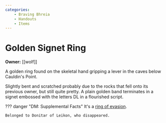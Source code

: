 ```yaml
---
categories:
    - Braving Bhreia
    - Handouts
    - Items
---
```

# Golden Signet Ring

**Owner:** [[wolf]]

A golden ring found on the skeletal hand gripping a lever in the caves below Cauldin's Point.

Slightly bent and scratched probably due to the rocks that fell onto its previous owner, but still quite pretty. A plain golden band terminates in a signet embossed with the letters DL in a flourished script.

??? danger "DM: Supplemental Facts"
    It's a [ring of evasion](https://roll20.net/compendium/dnd5e/Ring%20of%20Evasion#content).

    Belonged to Donitar of Leikon, who disappeared.
